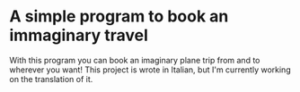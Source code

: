 # A simple program to book an immaginary travel

With this program you can book an imaginary plane trip from and to wherever you want!
This project is wrote in Italian, but I'm currently working on the translation of it.
